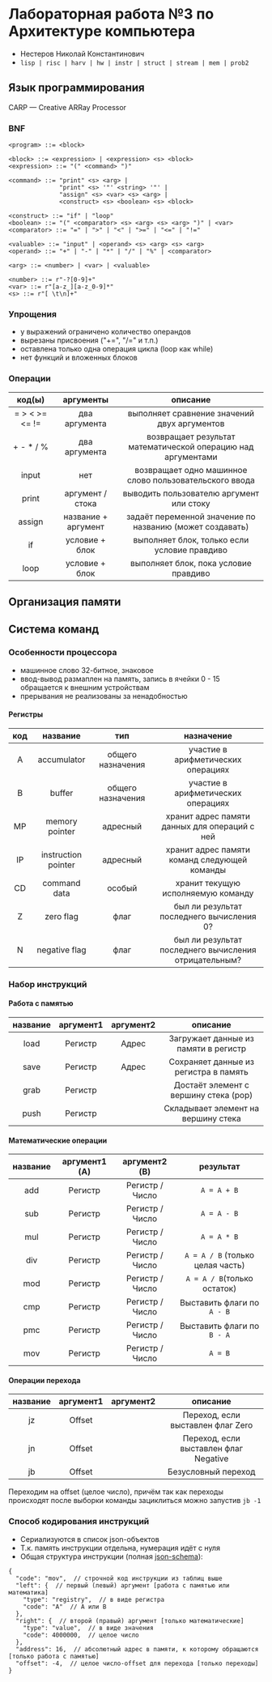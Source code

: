 # Лабораторная работа №3 по Архитектуре компьютера

- Нестеров Николай Константинович
- `lisp | risc | harv | hw | instr | struct | stream | mem | prob2`

## Язык программирования
CARP — Creative ARRay Processor

### BNF
```ebnf
<program> ::= <block>

<block> ::= <expression> | <expression> <s> <block>
<expression> ::= "(" <command> ")"

<command> ::= "print" <s> <arg> | 
              "print" <s> '"' <string> '"' |
              "assign" <s> <var> <s> <arg> |
              <construct> <s> <boolean> <s> <block>
 
<construct> ::= "if" | "loop"
<boolean> ::= "(" <comparator> <s> <arg> <s> <arg> ")" | <var>
<comparator> ::= "=" | ">" | "<" | ">=" | "<=" | "!="

<valuable> ::= "input" | <operand> <s> <arg> <s> <arg>
<operand> ::= "+" | "-" | "*" | "/" | "%" | <comparator>

<arg> ::= <number> | <var> | <valuable>

<number> ::= r"-?[0-9]+"
<var> ::= r"[a-z_][a-z_0-9]*"
<s> ::= r"[ \t\n]+"
```

### Упрощения
- у выражений ограничено количество операндов
- вырезаны присвоения ("+=", "/=" и т.п.)
- оставлена только одна операция цикла (loop как while)
- нет функций и вложенных блоков

### Операции
|     код(ы)     |      аргументы      |                           описание                           |
|:--------------:|:-------------------:|:------------------------------------------------------------:|
| = > < >= <= != |    два аргумента    |         выполняет сравнение значений двух аргументов         |
|   + - * / %    |    два аргумента    | возвращает результат математической операцию над аргументами |
|     input      |         нет         |    возвращает одно машинное слово пользовательского ввода    |
|     print      |  аргумент / стока   |           выводить пользователю аргумент или стоку           |
|     assign     | название + аргумент |   задаёт переменной значение по названию (может создавать)   |
|       if       |   условие + блок    |         выполняет блок, только если условие правдиво         |
|      loop      |   условие + блок    |            выполняет блок, пока условие правдиво             |

## Организация памяти

## Система команд
### Особенности процессора
- машинное слово 32-битное, знаковое
- ввод-вывод размаплен на память, запись в ячейки 0 - 15 обращается к внешним устройствам
- прерывания не реализованы за ненадобностью

#### Регистры
| код |      название       |        тип        |                      назначение                       |
|:---:|:-------------------:|:-----------------:|:-----------------------------------------------------:|
|  A  |     accumulator     | общего назначения |          участие в арифметических операциях           |
|  B  |       buffer        | общего назначения |          участие в арифметических операциях           |
| MP  |   memory pointer    |     адресный      |     хранит адрес памяти данных для операций с ней     |
| IP  | instruction pointer |     адресный      |     хранит адрес памяти команд следующей команды      |
| CD  |    command data     |      особый       |          хранит текущую исполняемую команду           |
|  Z  |      zero flag      |       флаг        |       был ли результат последнего вычисления 0?       |
|  N  |    negative flag    |       флаг        | был ли результат последнего вычисления отрицательным? |

### Набор инструкций
#### Работа с памятью
| название | аргумент1 |    аргумент2    |               описание                |
|:--------:|:---------:|:---------------:|:-------------------------------------:|
|   load   |  Регистр  |      Адрес      | Загружает данные из памяти в регистр  |
|   save   |  Регистр  |      Адрес      | Сохраняет данные из регистра в память |
|   grab   |  Регистр  |                 | Достаёт элемент с вершину стека (pop) |
|   push   |  Регистр  |                 |  Складывает элемент на вершину стека  |

#### Математические операции
| название | аргумент1 (A) |  аргумент2 (B)  |            результат             |
|:--------:|:-------------:|:---------------:|:--------------------------------:|
|   add    |    Регистр    | Регистр / Число |           `A = A + B`            |
|   sub    |    Регистр    | Регистр / Число |           `A = A - B`            |
|   mul    |    Регистр    | Регистр / Число |           `A = A * B`            |
|   div    |    Регистр    | Регистр / Число | `A = A / B` (только целая часть) |
|   mod    |    Регистр    | Регистр / Число |   `A = A / B`(только остаток)    |
|   cmp    |    Регистр    | Регистр / Число |    Выставить флаги по `A - B`    |
|   pmc    |    Регистр    | Регистр / Число |    Выставить флаги по `B - A`    |
|   mov    |    Регистр    | Регистр / Число |             `A = B`              |

#### Операции перехода
| название | аргумент1 |  аргумент2   |               описание                |
|:--------:|:---------:|:------------:|:-------------------------------------:|
|    jz    |  Offset   |              |   Переход, если выставлен флаг Zero   |
|    jn    |  Offset   |              | Переход, если выставлен флаг Negative |
|    jb    |  Offset   |              |          Безусловный переход          |

Переходим на offset (целое число), причём так как переходы происходят после выборки команды зациклиться можно запустив `jb -1`

### Способ кодирования инструкций
- Сериализуются в список json-объектов
- Т.к. память инструкции отдельна, нумерация идёт с нуля
- Общая структура инструкции (полная [json-schema](./docs/operation-schema.json)):

```json5
{
  "code": "mov",  // строчной код инструкции из таблиц выше
  "left": {  // первый (левый) аргумент [работа с памятью или математика]
    "type": "registry",  // в виде регистра
    "code": "A"  // A или B
  },
  "right": {  // второй (правый) аргумент [только математические]
    "type": "value",  // в виде значения
    "code": 4000000,  // целое число
  },
  "address": 16,  // абсолютный адрес в памяти, к которому обращаются [только работа с памятью]
  "offset": -4,  // целое число-offset для перехода [только переходы]
}
```
